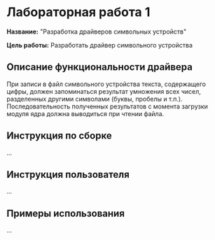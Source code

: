 # Лабораторная работа 1

**Название:** "Разработка драйверов символьных устройств"

**Цель работы:** Разработать драйвер символьного устройства

## Описание функциональности драйвера

При записи в файл символьного устройства текста, содержащего цифры, должен запоминаться результат умножения всех чисел, разделенных другими символами (буквы, пробелы и т.п.). Последовательность полученных результатов с момента загрузки модуля ядра должна выводиться при чтении файла.

## Инструкция по сборке

...

## Инструкция пользователя

...

## Примеры использования

...
